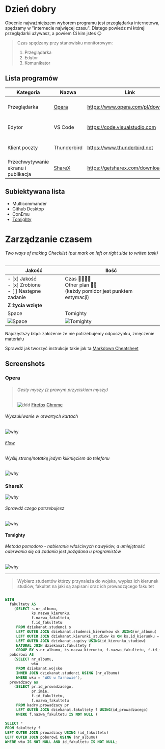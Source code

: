 # Dzień dobry
Obecnie najważniejszem wyborem programu jest przeglądarka internetowa, spędzamy w "internecie najwięcej czasu". Dlatego powiedz mi której przeglądarki używasz, a powiem Ci kim jsteś 😉
> Czas spędzany przy stanowisku monitorowym:
> 1. Przeglądarka
> 2. Edytor
> 3. Komunikator

## Lista programów
| Kategoria                      | Nazwa   | Link                                                       | Platforma         |
|--------------------------------|---------|------------------------------------------------------------|-----------------------|
| Przeglądarka                   | [Opera](#opera)   | https://www.opera.com/pl/download                | Windows, Linux, macOS |
| Edytor                         | VS Code           | https://code.visualstudio.com                    | Windows, Linux, macOS |
| Klient poczty                  | Thunderbird       | https://www.thunderbird.net                      | Windows, Linux, macOS |
| Przechwytywanie ekranu i publikacja | [ShareX](#ShareX) | https://getsharex.com/downloads                  | Windows               |

Subiektywana lista
----------------
- Multicommander
- Github Desktop
- ConEmu
- [Tomighty](https://tomighty.github.io)

Zarządzanie czasem
===============
###### Two ways of making Checklist (put mark on left or right side to writen task)
| Jakość                       | Ilość    | 
|-------------------------|--|
|- [x] Jakość <br> - [x] Zrobione <br> - [ ] Następne zadanie | Czas :tomato::tomato::tomato::tomato:<br>Other plan :tomato::tomato:<br>(każdy pomidor jest punktem estymacji)|
|**Z życia wzięte**||
| Space | Tomighty|
|![Space](docs/qualityShort.png)|![Tomighty](docs/quantity.jpg)

Najczęstszy błąd: założenie że nie potrzebujemy odpoczynku, zmęczenie materiału

Sprawdź jak tworzyć instrukcje takie jak ta [Markdown Cheatsheet](https://github.com/adam-p/markdown-here/wiki/Markdown-Cheatsheet)

## Screenshots

### Opera

>######  Gesty myszy (z prawym przyciskiem myszy) 
>
> ![ddd](docs/operaclose.gif)
> [Firefox](https://addons.mozilla.org/pl/firefox/addon/opera-gestures)
> [Chrome](https://www.google.com/search?safe=active&client=opera&hs=sI7&sxsrf=ALeKk01YUHIbZmO3I4BPpMMtxpQm1mdmpQ%3A1590060053822&ei=FWTGXtaUMe70qwHU0peIDg&q=google+chrome+gestures&oq=Google+chrome+gest&gs_lcp=CgZwc3ktYWIQAxgAMgUIABDLATIFCAAQywEyBQgAEMsBMgUIABDLATIFCAAQywEyCQgAEBYQHhCLAzIJCAAQFhAeEIsDMgkIABAWEB4QiwMyCQgAEBYQHhCLAzIJCAAQFhAeEIsDOgQIIxAnOgYIIxAnEBM6BAgAEEM6CAgAEIMBEIsDOgoIABCDARBDEIsDOgcIABBDEIsDOgUIABCLAzoFCAAQgwE6AggAOgcIABAKEIsDOggIABDLARCLA1DkBVj0NGC6O2gBcAB4AIABtwGIAecRkgEEMC4xOZgBAKABAaoBB2d3cy13aXq4AQM&sclient=psy-ab)

###### Wyszukiwanie w otwartych kartach
![why](docs/operatabs.gif)

###### [Flow](https://help.opera.com/pl/touch/my-flow/)

###### Wyślij stronę/notatkę jedym kliknięciem do telefonu
![why](docs/flow.jpg)

### ShareX 
![why](docs/whysharex.png)

###### Sprawdź czego potrzebujesz
![why](docs/sharex.gif)


#### Tomighty 
###### Metoda pomodoro - *nabieranie właściwych nawyków, a umiejętność oderwania się od zadania jest pożądana u programistów*
![why](docs/tomighty.png)

-------------------------------------

> Wybierz studentów którzy przynależa do wojska, wypisz ich kierunek studiów, fakultet na jaki są zapisani oraz ich 
> prowadzącego fakultet

```sql

WITH 
  fakultety AS
    (SELECT s.nr_albumu,
            ks.nazwa_kierunku,
            f.nazwa_fakultetu,
            f.id_fakultetu
     FROM dziekanat.studenci s
     LEFT OUTER JOIN dziekanat.studenci_kierunkow sk USING(nr_albumu)
     LEFT OUTER JOIN dziekanat.kierunki_studiow ks ON ks.id_kierunku = sk.id_kierunku_studiow
     LEFT OUTER JOIN dziekanat.zapisy USING(id_kierunku_studiow)
     NATURAL JOIN dziekanat.fakultety f
     GROUP BY s.nr_albumu, ks.nazwa_kierunku, f.nazwa_fakultetu, f.id_fakultetu),
  poborowi AS
    (SELECT nr_albumu,
	 		wku
     FROM dziekanat.wojsko
     INNER JOIN dziekanat.studenci USING (nr_albumu)
     WHERE wku = 'WKU w Tarnowie'),
  prowadzacy as
    (SELECT pr.id_prowadzacego,
            pr.imie,
            f.id_fakultetu,
            f.nazwa_fakultetu
     FROM kadry.prowadzacy pr
     LEFT OUTER JOIN dziekanat.fakultety f USING(id_prowadzacego)
     WHERE f.nazwa_fakultetu IS NOT NULL )
	 
SELECT *
FROM fakultety f
LEFT OUTER JOIN prowadzacy USING (id_fakultetu)
LEFT OUTER JOIN poborowi USING (nr_albumu)
WHERE wku IS NOT NULL AND id_fakultetu IS NOT NULL;


```